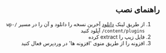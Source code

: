 <div dir="rtl">

## راهنمای نصب
1. از طریق لینک [دانلود](https://github.com/irandargah/contact-form-7/releases/latest) آخرین نسخه را دانلود و آن را در مسیر `/wp-content/plugins/` آپلود کنید
2. فایل زیپ را extract کرده
3. افزونه را از طریق منوی 'افزونه ها' در وردپرس فعال کنید

</div>